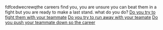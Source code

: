  fdfcedwecrewqthe careers find you, you are unsure you can beat them in a fight but you are ready to make a last stand. what do you do?
[Do you try to fight them with your teammate](die.md)
[Do you try to run away with your teamate](die.md)
[Do you push your teammate down so the career](win.md)